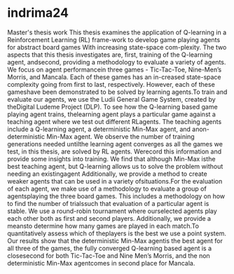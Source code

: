 # indrima24
Master's thesis work
This thesis examines the application of Q-learning in a Reinforcement Learning (RL) frame-work to develop game playing agents for abstract board games With increasing state-space com-plexity. The two aspects that this thesis investigates are, first, training of the Q-learning agent, andsecond, providing a methodology to evaluate a variety of agents.  We focus on agent performancein three games - Tic-Tac-Toe, Nine-Men’s Morris, and Mancala.  Each of these games has an in-creased state-space complexity going from first to last, respectively. However, each of these gameshave been demonstrated to be solved by learning agents.To  train  and  evaluate  our  agents,  we  use  the  Ludii  General  Game  System,  created  by  theDigital Ludeme Project (DLP). To see how the Q-learning based game playing agent trains, thelearning agent plays a particular game against a teaching agent where we test out different RLagents.  The teaching agents include a Q-learning agent,  a deterministic Min-Max agent,  and anon-deterministic Min-Max agent.  We observe the number of training generations needed untilthe learning agent converges as all the games we test, in this thesis, are solved by RL agents.  Werecord this information and provide some insights into training. We find that although Min-Max isthe best teaching agent, but Q-learning allows us to solve the problem without needing an existingagent Additionally, we provide a method to create weaker agents that can be used in a variety ofsituations.For the evaluation of each agent, we make use of a methodology to evaluate a group of agentsplaying the three board games.  This includes a methodology on how to find the number of trialssuch that evaluation of a particular agent is stable.  We use a round-robin tournament where ourselected agents play each other both as first and second players. Additionally, we provide a meansto  determine  how  many  games  are  played  in  each  match.To  quantitatively  assess  which  of  theplayers is the best we use a point system.  Our results show that the deterministic Min-Max agentis the best agent for all three of the games, the fully converged Q-learning based agent is a closesecond for both Tic-Tac-Toe and Nine Men’s Morris, and the non deterministic Min-Max agentcomes in second place for Mancala.
